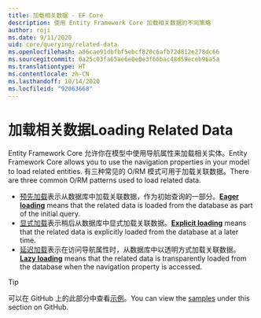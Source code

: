 ```yaml
---
title: 加载相关数据 - EF Core
description: 使用 Entity Framework Core 加载相关数据的不同策略
author: roji
ms.date: 9/11/2020
uid: core/querying/related-data
ms.openlocfilehash: a86cae91dbfbf5ebcf820c6afb72d812e278dc66
ms.sourcegitcommit: 0a25c03fa65ae6e0e0e3f66bac48d59eceb96a5a
ms.translationtype: HT
ms.contentlocale: zh-CN
ms.lasthandoff: 10/14/2020
ms.locfileid: "92063668"
---
```

# <a name="loading-related-data"></a><span data-ttu-id="90790-103">加载相关数据</span><span class="sxs-lookup"><span data-stu-id="90790-103">Loading Related Data</span></span>

<span data-ttu-id="90790-104">Entity Framework Core 允许你在模型中使用导航属性来加载相关实体。</span><span class="sxs-lookup"><span data-stu-id="90790-104">Entity Framework Core allows you to use the navigation properties in your model to load related entities.</span></span> <span data-ttu-id="90790-105">有三种常见的 O/RM 模式可用于加载关联数据。</span><span class="sxs-lookup"><span data-stu-id="90790-105">There are three common O/RM patterns used to load related data.</span></span>

* <span data-ttu-id="90790-106">[预先加载](xref:core/querying/related-data/eager)表示从数据库中加载关联数据，作为初始查询的一部分。</span><span class="sxs-lookup"><span data-stu-id="90790-106">**[Eager loading](xref:core/querying/related-data/eager)** means that the related data is loaded from the database as part of the initial query.</span></span>
* <span data-ttu-id="90790-107">[显式加载](xref:core/querying/related-data/explicit)表示稍后从数据库中显式加载关联数据。</span><span class="sxs-lookup"><span data-stu-id="90790-107">**[Explicit loading](xref:core/querying/related-data/explicit)** means that the related data is explicitly loaded from the database at a later time.</span></span>
* <span data-ttu-id="90790-108">[延迟加载](xref:core/querying/related-data/lazy)表示在访问导航属性时，从数据库中以透明方式加载关联数据。</span><span class="sxs-lookup"><span data-stu-id="90790-108">**[Lazy loading](xref:core/querying/related-data/lazy)** means that the related data is transparently loaded from the database when the navigation property is accessed.</span></span>

> [!TIP]
> <span data-ttu-id="90790-109">可以在 GitHub 上的此部分中查看[示例](https://github.com/dotnet/EntityFramework.Docs/tree/master/samples/core/Querying/RelatedData)。</span><span class="sxs-lookup"><span data-stu-id="90790-109">You can view the [samples](https://github.com/dotnet/EntityFramework.Docs/tree/master/samples/core/Querying/RelatedData) under this section on GitHub.</span></span>
